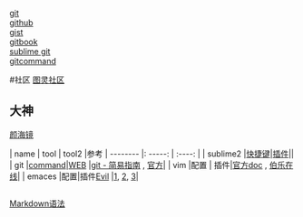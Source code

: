[git](git.md)   
[github](github.md)     
[gist](gist.md)     
[gitbook](gitbook.md)   
[sublime git](sublimegit.md)    
[gitcommand](gitcommand/gitcommand.md)

#社区
[图灵社区](http://www.ituring.com.cn/)

## 大神
[颜海镜](http://yanhaijing.com/)

| name        | tool   |  tool2  |参考
| --------   |: -----:  | :----:  |
|  sublime2 |[快捷键](http://yanhaijing.com/tool/2014/10/24/my-sublime/)|[插件](http://www.cnblogs.com/lhb25/p/10-essential-sublime-text-plugins.html)||
|  git |[command](http://yanhaijing.com/git/2014/11/01/my-git-note/)|[WEB](http://weibo.com/githubchina?sudaref=yanhaijing.com&noscale_head=1#_0)  |[git - 简易指南](http://www.bootcss.com/p/git-guide/) , [官方](http://www.git-scm.com/book/en/v2)|
| vim        |配置   | 插件|[官方doc](http://vimcdoc.sourceforge.net/doc/) ,       [伯乐在线](http://blog.jobbole.com/tag/vim/)|
| emaces      |配置|插件[Evil](https://gitorious.org/evil/pages/Home)  |[1](http://blog.csdn.net/redguardtoo/article/details/7891295), [2](http://www.caole.net/diary/emacs_tips.html), [3](https://github.com/redguardtoo/mastering-emacs-in-one-year-guide)|
```
```

[Markdown语法](https://www.zybuluo.com/mdeditor)
